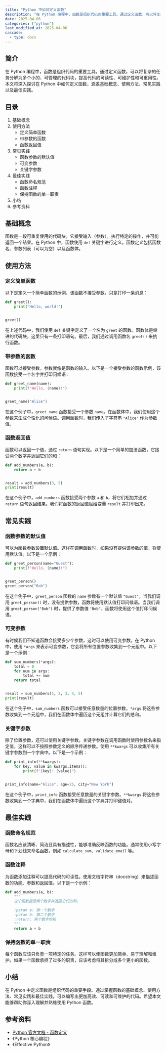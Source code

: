 ```yaml
---
title: "Python 中如何定义函数"
description: "在 Python 编程中，函数是组织代码的重要工具。通过定义函数，可以将复杂的任务分解为多个小的、可管理的代码块，提高代码的可读性、可维护性和可重用性。本文将深入探讨在 Python 中如何定义函数，涵盖基础概念、使用方法、常见实践以及最佳实践。"
date: 2025-04-06
categories: ["python"]
last_modified_at: 2025-04-06
cascade:
  - type: docs
---
```



## 简介
在 Python 编程中，函数是组织代码的重要工具。通过定义函数，可以将复杂的任务分解为多个小的、可管理的代码块，提高代码的可读性、可维护性和可重用性。本文将深入探讨在 Python 中如何定义函数，涵盖基础概念、使用方法、常见实践以及最佳实践。

<!-- more -->
## 目录
1. 基础概念
2. 使用方法
    - 定义简单函数
    - 带参数的函数
    - 函数返回值
3. 常见实践
    - 函数参数的默认值
    - 可变参数
    - 关键字参数
4. 最佳实践
    - 函数命名规范
    - 函数注释
    - 保持函数的单一职责
5. 小结
6. 参考资料

## 基础概念
函数是一段可重复使用的代码块，它接受输入（参数），执行特定的操作，并可能返回一个结果。在 Python 中，函数使用 `def` 关键字进行定义。函数定义包括函数名、参数列表（可以为空）以及函数体。

## 使用方法
### 定义简单函数
以下是定义一个简单函数的示例，该函数不接受参数，只是打印一条消息：

```python
def greet():
    print("Hello, world!")


greet()
```

在上述代码中，我们使用 `def` 关键字定义了一个名为 `greet` 的函数。函数体是缩进的代码块，这里只有一条打印语句。最后，我们通过调用函数名 `greet()` 来执行函数。

### 带参数的函数
函数可以接受参数，参数就像是函数的输入。以下是一个接受参数的函数示例，该函数接受一个名字并打印问候语：

```python
def greet_name(name):
    print(f"Hello, {name}!")


greet_name("Alice")
```

在这个例子中，`greet_name` 函数接受一个参数 `name`。在函数体中，我们使用这个参数来生成个性化的问候语。调用函数时，我们传入了字符串 `"Alice"` 作为参数值。

### 函数返回值
函数可以返回一个值，通过 `return` 语句实现。以下是一个简单的加法函数，它接受两个数字并返回它们的和：

```python
def add_numbers(a, b):
    return a + b


result = add_numbers(3, 5)
print(result)
```

在这个例子中，`add_numbers` 函数接受两个参数 `a` 和 `b`，将它们相加并通过 `return` 语句返回结果。我们将函数的返回值赋给变量 `result` 并打印出来。

## 常见实践
### 函数参数的默认值
可以为函数参数设置默认值。这样在调用函数时，如果没有提供该参数的值，将使用默认值。以下是一个示例：

```python
def greet_person(name="Guest"):
    print(f"Hello, {name}!")


greet_person()
greet_person("Bob")
```

在这个例子中，`greet_person` 函数的 `name` 参数有一个默认值 `"Guest"`。当我们调用 `greet_person()` 时，没有提供参数，函数将使用默认值打印问候语。当我们调用 `greet_person("Bob")` 时，提供了参数值 `"Bob"`，函数将使用这个值打印问候语。

### 可变参数
有时候我们不知道函数会接受多少个参数，这时可以使用可变参数。在 Python 中，使用 `*args` 来表示可变参数，它会将所有位置参数收集到一个元组中。以下是一个示例：

```python
def sum_numbers(*args):
    total = 0
    for num in args:
        total += num
    return total


result = sum_numbers(1, 2, 3, 4, 5)
print(result)
```

在这个例子中，`sum_numbers` 函数可以接受任意数量的位置参数。`*args` 将这些参数收集到一个元组中，我们在函数体中遍历这个元组并计算它们的总和。

### 关键字参数
除了位置参数，还可以使用关键字参数。关键字参数在调用函数时使用参数名来指定值，这样可以不按照参数定义的顺序传递参数。使用 `**kwargs` 可以收集所有关键字参数到一个字典中。以下是一个示例：

```python
def print_info(**kwargs):
    for key, value in kwargs.items():
        print(f"{key}: {value}")


print_info(name="Alice", age=25, city="New York")
```

在这个例子中，`print_info` 函数接受任意数量的关键字参数。`**kwargs` 将这些参数收集到一个字典中，我们在函数体中遍历这个字典并打印键值对。

## 最佳实践
### 函数命名规范
函数名应该清晰、简洁且具有描述性，能够准确反映函数的功能。通常使用小写字母和下划线来命名函数，例如 `calculate_sum`、`validate_email` 等。

### 函数注释
为函数添加注释可以提高代码的可读性。使用文档字符串（docstring）来描述函数的功能、参数和返回值。以下是一个示例：

```python
def add_numbers(a, b):
    """
    这个函数接受两个数字并返回它们的和。

    :param a: 第一个数字
    :param b: 第二个数字
    :return: 两个数字的和
    """
    return a + b
```

### 保持函数的单一职责
每个函数应该只负责一项特定的任务。这样可以使函数更加简单、易于理解和维护。如果一个函数承担了过多的职责，应该考虑将其拆分成多个更小的函数。

## 小结
在 Python 中定义函数是组织代码的重要手段。通过掌握函数的基础概念、使用方法、常见实践和最佳实践，可以编写出更加高效、可读和可维护的代码。希望本文能够帮助你深入理解并熟练使用 Python 函数。

## 参考资料
- [Python 官方文档 - 函数定义](https://docs.python.org/3/tutorial/controlflow.html#defining-functions)
- 《Python 核心编程》
- 《Effective Python》